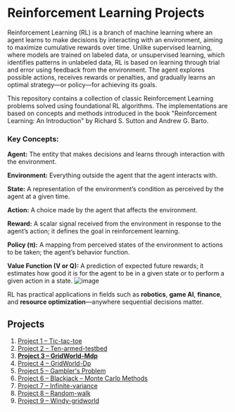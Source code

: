 
# Reinforcement Learning Projects 
Reinforcement Learning (RL) is a branch of machine learning where an agent learns to make decisions by interacting with an environment, aiming to maximize cumulative rewards over time. Unlike supervised learning, where models are trained on labeled data, or unsupervised learning, which identifies patterns in unlabeled data, RL is based on learning through trial and error using feedback from the environment. The agent explores possible actions, receives rewards or penalties, and gradually learns an optimal strategy—or policy—for achieving its goals.

This repository contains a collection of classic Reinforcement Learning problems solved using foundational RL algorithms. The implementations are based on concepts and methods introduced in the book "Reinforcement Learning: An Introduction" by Richard S. Sutton and Andrew G. Barto. 
### Key Concepts:

**Agent:** The entity that makes decisions and learns through interaction with the environment.

**Environment:** Everything outside the agent that the agent interacts with.

**State:** A representation of the environment’s condition as perceived by the agent at a given time.

**Action:** A choice made by the agent that affects the environment.

**Reward:** A scalar signal received from the environment in response to the agent’s action; it defines the goal in reinforcement learning.

**Policy (π):** A mapping from perceived states of the environment to actions to be taken; the agent’s behavior function.

**Value Function (V or Q):** A prediction of expected future rewards; it estimates how good it is for the agent to be in a given state or to perform a given action in a state.
![image](https://github.com/user-attachments/assets/7719026a-184c-4d35-91f5-8949eba583a5)










RL has practical applications in fields such as **robotics**, **game AI**, **finance**, and **resource optimization**—anywhere sequential decisions matter.

## Projects

1. [Project 1 – Tic-tac-toe](https://github.com/alinavirabyan/Reinforcment_Learning/tree/main/tic-tac-toe)
2. [Project 2 – Ten-armed-testbed](https://github.com/alinavirabyan/Reinforcment_Learning/tree/main/ten-armed-testbed)
3. **[Project 3 – GridWorld-Mdp](https://github.com/alinavirabyan/Reinforcment_Learning/tree/main/gridworld-mdp)**
4. [Project 4 – GridWorld-Dp](https://github.com/alinavirabyan/Reinforcment_Learning/tree/main/gridworld-dp)
5. [Project 5 – Gambler's Problem](https://github.com/alinavirabyan/Reinforcment_Learning/tree/main/gambler-problem)
6. [Project 6 – Blackjack – Monte Carlo Methods](https://github.com/alinavirabyan/Reinforcment_Learning/tree/main/blackjack)
7. [Project 7 – Infinite-variance](https://github.com/alinavirabyan/Reinforcment_Learning/tree/main/infinite-variance)
8. [Project 8 – Random-walk](https://github.com/alinavirabyan/Reinforcment_Learning/tree/main/random-walk)
9. [Project 9 – Windy-gridworld](https://github.com/alinavirabyan/Reinforcment_Learning/tree/main/windy-gridworld)

